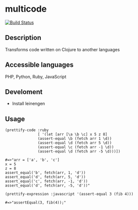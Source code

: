 # multicode
[![Build Status](https://travis-ci.org/mokevnin/multicode.svg?branch=travis)](https://travis-ci.org/mokevnin/multicode)

## Description

Transforms code written on Clojure to another languages

## Accessible languages

PHP, Python, Ruby, JavaScript

## Develoment

* Install leinengen

## Usage


    (prettify-code :ruby 
                   [ '(let [arr [\a \b \c] x 5 z 8] 
                   (assert-equal \b (fetch arr 1 \d))
                   (assert-equal \d (fetch arr 5 \d))
                   (assert-equal \c (fetch arr -1 \d))
                   (assert-equal \d (fetch arr -5 \d)))])

    #=>"arr = ['a', 'b', 'c']
    x = 5
    z = 8
    assert_equal('b', fetch(arr, 1, 'd'))
    assert_equal('d', fetch(arr, 5, 'd'))
    assert_equal('c', fetch(arr, -1, 'd'))
    assert_equal('d', fetch(arr, -5, 'd'))"  

    (prettify-expression :javascript '(assert-equal 3 (fib 4)))

    #=>"assertEqual(3, fib(4));"
